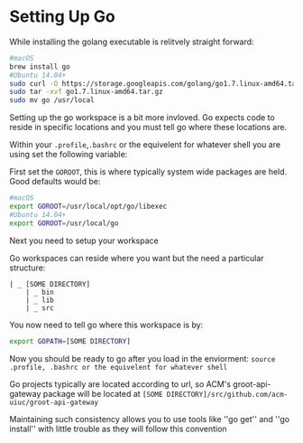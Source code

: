 # Setting Up Go

While installing the golang executable is relitvely straight forward:

```sh
#macOS
brew install go
#Ubuntu 14.04+
sudo curl -O https://storage.googleapis.com/golang/go1.7.linux-amd64.tar.gz
sudo tar -xvf go1.7.linux-amd64.tar.gz
sudo mv go /usr/local
```
Setting up the go workspace is a bit more invloved. Go expects code to reside in specific locations and you must tell go where these locations are.

Within your ```.profile```,```.bashrc``` or the equivelent for whatever shell you are using set the following variable:

First set the ```GOROOT```, this is where typically system wide packages are held.
Good defaults would be:
```sh
#macOS 
export GOROOT=/usr/local/opt/go/libexec
#Ubuntu 14.04+
export GOROOT=/usr/local/go
```
Next you need to setup your workspace 

Go workspaces can reside where you want but the need a particular structure:
```
| _ [SOME DIRECTORY]
    | _ bin 
    | _ lib
    | _ src
```
You now need to tell go where this workspace is by:
```sh
export GOPATH=[SOME DIRECTORY]
```

Now you should be ready to go after you load in the enviorment: ```source  .profile, .bashrc or the equivelent for whatever shell```

Go projects typically are located according to url, so ACM's groot-api-gateway package will be located at ```[SOME DIRECTORY]/src/github.com/acm-uiuc/groot-api-gateway```

Maintaining such consistency allows you to use tools like ''go get'' and ''go install'' with little trouble as they will follow this convention
